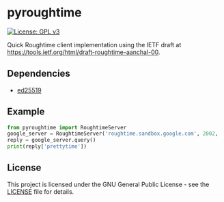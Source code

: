# pyroughtime

[![License: GPL v3](https://img.shields.io/badge/License-GPL%20v3-blue.svg)](https://www.gnu.org/licenses/gpl-3.0)

Quick Roughtime client implementation using the IETF draft at
<https://tools.ietf.org/html/draft-roughtime-aanchal-00>.

## Dependencies

* [ed25519](https://github.com/warner/python-ed25519/)

## Example

```python
from pyroughtime import RoughtimeServer
google_server = RoughtimeServer('roughtime.sandbox.google.com', 2002, 'etPaaIxcBMY1oUeGpwvPMCJMwlRVNxv51KK/tktoJTQ=')
reply = google_server.query()
print(reply['prettytime'])
```
## License

This project is licensed under the GNU General Public License - see the [LICENSE](LICENSE)
file for details.
